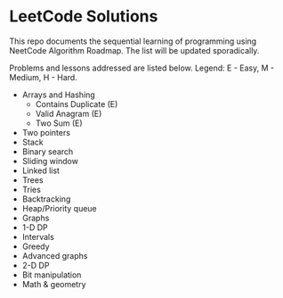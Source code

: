 # LeetCode Solutions

This repo documents the sequential learning of programming using NeetCode Algorithm Roadmap.
The list will be updated sporadically.

Problems and lessons addressed are listed below. Legend: E - Easy, M - Medium, H - Hard.

- Arrays and Hashing
  - Contains Duplicate (E)
  - Valid Anagram (E)
  - Two Sum (E)
- Two pointers
- Stack
- Binary search
- Sliding window
- Linked list
- Trees
- Tries
- Backtracking
- Heap/Priority queue
- Graphs
- 1-D DP
- Intervals
- Greedy
- Advanced graphs
- 2-D DP
- Bit manipulation
- Math & geometry
